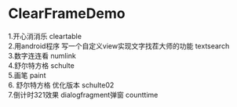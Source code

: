 # ClearFrameDemo <br>
1.开心消消乐 cleartable <br> 
2.用android程序 写一个自定义view实现文字找茬大师的功能 textsearch <br>
3.数字连连看 numlink  <br>
4.舒尔特方格 schulte <br>
5.画笔 paint <br>
6. 舒尔特方格 优化版本 schulte02 <br>
7.倒计时321效果 dialogfragment弹窗 counttime <br>